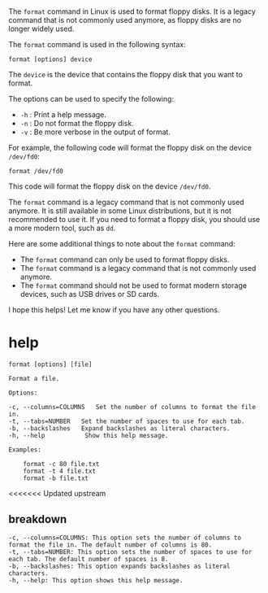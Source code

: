 # 

The `format` command in Linux is used to format floppy disks. It is a legacy command that is not commonly used anymore, as floppy disks are no longer widely used.

The `format` command is used in the following syntax:

```
format [options] device
```

The `device` is the device that contains the floppy disk that you want to format.

The options can be used to specify the following:

* `-h` : Print a help message.
* `-n` : Do not format the floppy disk.
* `-v` : Be more verbose in the output of format.

For example, the following code will format the floppy disk on the device `/dev/fd0`:

```
format /dev/fd0
```

This code will format the floppy disk on the device `/dev/fd0`.

The `format` command is a legacy command that is not commonly used anymore. It is still available in some Linux distributions, but it is not recommended to use it. If you need to format a floppy disk, you should use a more modern tool, such as `dd`.

Here are some additional things to note about the `format` command:

* The `format` command can only be used to format floppy disks.
* The `format` command is a legacy command that is not commonly used anymore.
* The `format` command should not be used to format modern storage devices, such as USB drives or SD cards.

I hope this helps! Let me know if you have any other questions.




# help 

```
format [options] [file]

Format a file.

Options:

-c, --columns=COLUMNS   Set the number of columns to format the file in.
-t, --tabs=NUMBER   Set the number of spaces to use for each tab.
-b, --backslashes   Expand backslashes as literal characters.
-h, --help           Show this help message.

Examples:

    format -c 80 file.txt
    format -t 4 file.txt
    format -b file.txt
```


<<<<<<< Updated upstream
## breakdown

```
-c, --columns=COLUMNS: This option sets the number of columns to format the file in. The default number of columns is 80.
-t, --tabs=NUMBER: This option sets the number of spaces to use for each tab. The default number of spaces is 8.
-b, --backslashes: This option expands backslashes as literal characters.
-h, --help: This option shows this help message.

```

